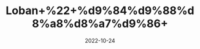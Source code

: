 ---
title: 'Loban+%22+%d9%84%d9%88%d8%a8%d8%a7%d9%86+'
date: '2022-10-24' 
metatag: '' 
inventory: '0' 
draft: false 
# meta description 
shortDescripton: 'Benzoin+Tree+Gum%22+Loban+is+considered+to+be+good+medicine+in+Ayurveda.+Talking+about+its+benefits%2c+it+is+beneficial+in+stopping+vomiting%2c+reducing+abdominal+pain%2c+arthritis%2c+calming+the+mind%2c+etc.'
description: 'Natural+Gums+%d9%82%d8%af%d8%b1%d8%aa%db%8c+%da%af%d9%88%d9%86%d8%af'
longdescription: ''
featured: True
# product Price
price: '30.0'
# Product Short Description
shortDescription: 'Benzoin+Tree+Gum%22+Loban+is+considered+to+be+good+medicine+in+Ayurveda.+Talking+about+its+benefits%2c+it+is+beneficial+in+stopping+vomiting%2c+reducing+abdominal+pain%2c+arthritis%2c+calming+the+mind%2c+etc.'
productID: '2A8736DB-0B2D-ED11-9968-005056B3A416'
type: 'products'
category: 'Natural+Gums+%d9%82%d8%af%d8%b1%d8%aa%db%8c+%da%af%d9%88%d9%86%d8%af' 
thumnailproduct: 'https://eraconnect.blob.core.windows.net/product-images/aminsaddiquidawakhana/2A8736DB-0B2D-ED11-9968-005056B3A416.webp' 
images:
  - image: 'https://eraconnect.blob.core.windows.net/product-images/aminsaddiquidawakhana/2A8736DB-0B2D-ED11-9968-005056B3A416.webp'  
Variants:
---